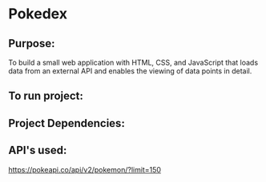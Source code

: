 # Pokedex

## Purpose:

To build a small web application with HTML, CSS, and JavaScript that loads data from an external API and enables the viewing of data points in detail.

## To run project:

## Project Dependencies:

## API's used:

https://pokeapi.co/api/v2/pokemon/?limit=150
